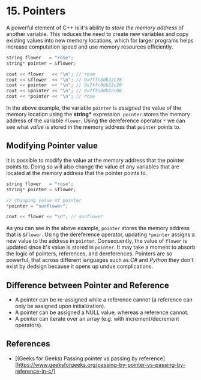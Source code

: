 # 15. Pointers

A powerful element of C++ is it's ability to _store the memory address_ of another variable. This reduces the need to create new variables and copy existing values into new memory locations, which for larger programs helps increase computation speed and use memory resources efficiently.

```c++
string flower   = "rose";
string* pointer = &flower;

cout << flower   << "\n"; // rose
cout << &flower  << "\n"; // 0x7ffc8db22c28
cout << pointer  << "\n"; // 0x7ffc8db22c28
cout << &pointer << "\n"; // 0x7ffc8db22c08
cout << *pointer << "\n"; // rose
```

In the above example, the variable `pointer` is _assigned_ the value of the memory location using the __string*__ expression. `pointer` stores the memory address of the variable `flower`. Using the dereference operator `*` we can see what _value_ is stored in the memory address that `pointer` points to.

## Modifying Pointer value

It is possible to modify the value at the memory address that the pointer points to. Doing so will also change the value of any variables that are located at the memory address that the pointer points to.

```c++
string flower   = "rose";
string* pointer = &flower;

// changing value of pointer
*pointer = "sunflower";

cout << flower << "\n"; // sunflower
```

As you can see in the above example, `pointer` stores the memory address that is `&flower`. Using the dereference operator, updating `*pointer`  assigns a new value to the address in `pointer`. Consequently, the value of `flower` is updated since it's value is stored in `pointer`. It may take a moment to absorb the logic of pointers, references, and dereferences. Pointers are so powerful, that across different languages such as _C#_ and _Python_ they don't exist by dedsign because it opens up undue complications.

## Difference between Pointer and Reference
- A pointer can be re-assigned while a reference cannot (a reference can only be assigned upon initialization). 
- A pointer can be assigned a NULL value, whereas a reference cannot.
- A pointer can iterate over an array (e.g. with increment/decrement operators). 

## References

- [(Geeks for Geeks) Passing pointer vs passing by reference][https://www.geeksforgeeks.org/passing-by-pointer-vs-passing-by-reference-in-c/]
